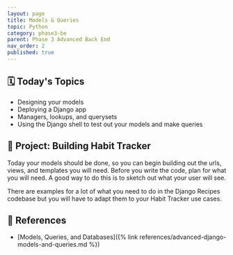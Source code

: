 ```yaml
---
layout: page
title: Models & Queries
topic: Python
category: phase3-be
parent: Phase 3 Advanced Back End
nav_order: 2
published: true
---
```


## 🗓️ Today's Topics

- Designing your models
- Deploying a Django app
- Managers, lookups, and querysets
- Using the Django shell to test out your models and make queries

## 🎯 Project: Building Habit Tracker

Today your models should be done, so you can begin building out the urls, views, and templates you will need. Before you write the code, plan for what you will need. A good way to do this is to sketch out what your user will see.

There are examples for a lot of what you need to do in the Django Recipes codebase but you will have to adapt them to your Habit Tracker use cases.

## 🔖 References

- [Models, Queries, and Databases]({% link references/advanced-django-models-and-queries.md %})

